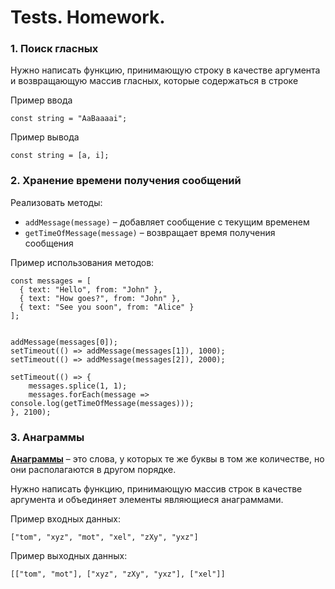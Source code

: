 # Tests. Homework.

### **1. Поиск гласных**
Нужно написать функцию, принимающую строку в качестве аргумента и возвращающую массив гласных, которые содержаться в строке

Пример ввода 
```
const string = "AaBaaaai";
```

Пример вывода 
```
const string = [a, i];
```


### **2. Хранение времени получения сообщений**
Реализовать методы:
- `addMessage(message)` – добавляет сообщение с текущим временем
- `getTimeOfMessage(message)` – возвращает время получения сообщения

Пример использования методов:
```
const messages = [
  { text: "Hello", from: "John" },
  { text: "How goes?", from: "John" },
  { text: "See you soon", from: "Alice" }
];


addMessage(messages[0]);
setTimeout(() => addMessage(messages[1]), 1000);
setTimeout(() => addMessage(messages[2]), 2000);

setTimeout(() => {
    messages.splice(1, 1);
    messages.forEach(message => console.log(getTimeOfMessage(messages)));
}, 2100);

```

### **3. Анаграммы**
**[Анаграммы](https://ru.wikipedia.org/wiki/%D0%90%D0%BD%D0%B0%D0%B3%D1%80%D0%B0%D0%BC%D0%BC%D0%B0)** – это слова, у которых те же буквы в том же количестве, но они располагаются в другом порядке.

Нужно написать функцию, принимающую массив строк в качестве аргумента и объединяет элементы являющиеся анаграммами.

Пример входных данных:
```
["tom", "xyz", "mot", "xel", "zXy", "yxz"]
```
Пример выходных данных:
```
[["tom", "mot"], ["xyz", "zXy", "yxz"], ["xel"]]
```
